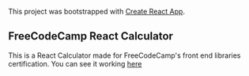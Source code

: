 This project was bootstrapped with [Create React App](https://github.com/facebook/create-react-app).

## FreeCodeCamp React Calculator
This is a React Calculator made for FreeCodeCamp's front end libraries certification. 
You can see it working [here](https://josuemrt-react-calculator.netlify.app/)